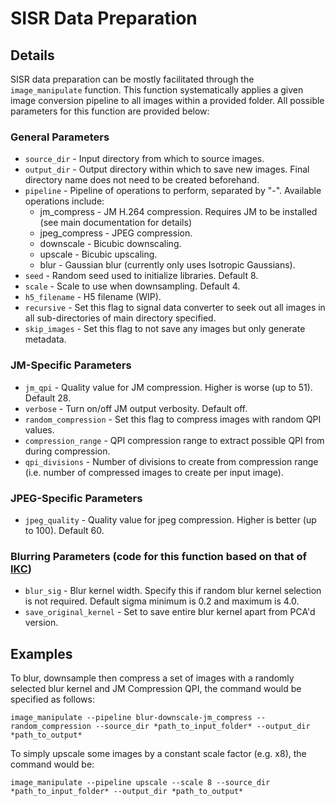 SISR Data Preparation
======================

## Details
SISR data preparation can be mostly facilitated through the ```image_manipulate``` function.  This function systematically applies a given image conversion pipeline to all images within a provided folder.  All possible parameters for this function are provided below:
### General Parameters
- ```source_dir``` - Input directory from which to source images.
- ```output_dir``` - Output directory within which to save new images.  Final directory name does not need to be created beforehand.
- ```pipeline``` - Pipeline of operations to perform, separated by "-".  Available operations include:
  - jm_compress - JM H.264 compression.  Requires JM to be installed (see main documentation for details)
  - jpeg_compress - JPEG compression.
  - downscale - Bicubic downscaling.
  - upscale - Bicubic upscaling.
  - blur - Gaussian blur (currently only uses Isotropic Gaussians).
- ```seed``` - Random seed used to initialize libraries.  Default 8.
- ```scale``` - Scale to use when downsampling.  Default 4.
- ```h5_filename``` - H5 filename (WIP).
- ```recursive``` - Set this flag to signal data converter to seek out all images in all sub-directories of main directory specified.
- ```skip_images``` - Set this flag to not save any images but only generate metadata.
### JM-Specific Parameters
- ```jm_qpi``` - Quality value for JM compression.  Higher is worse (up to 51).  Default 28.
- ```verbose``` - Turn on/off JM output verbosity.  Default off.
- ```random_compression``` - Set this flag to compress images with random QPI values.
- ```compression_range``` - QPI compression range to extract possible QPI from during compression.
- ```qpi_divisions``` - Number of divisions to create from compression range (i.e. number of compressed images to create per input image).
### JPEG-Specific Parameters
- ```jpeg_quality``` - Quality value for jpeg compression.  Higher is better (up to 100).  Default 60.
### Blurring Parameters (code for this function based on that of [IKC](https://github.com/yuanjunchai/IKC))
- ```blur_sig``` - Blur kernel width.  Specify this if random blur kernel selection is not required.  Default sigma minimum is 0.2 and maximum is 4.0.
- ```save_original_kernel``` - Set to save entire blur kernel apart from PCA'd version.

## Examples

To blur, downsample then compress a set of images with a randomly selected blur kernel and JM Compression QPI, the command would be specified as follows:

```image_manipulate --pipeline blur-downscale-jm_compress --random_compression --source_dir *path_to_input_folder* --output_dir *path_to_output*```

To simply upscale some images by a constant scale factor (e.g. x8), the command would be:

```image_manipulate --pipeline upscale --scale 8 --source_dir *path_to_input_folder* --output_dir *path_to_output*```

